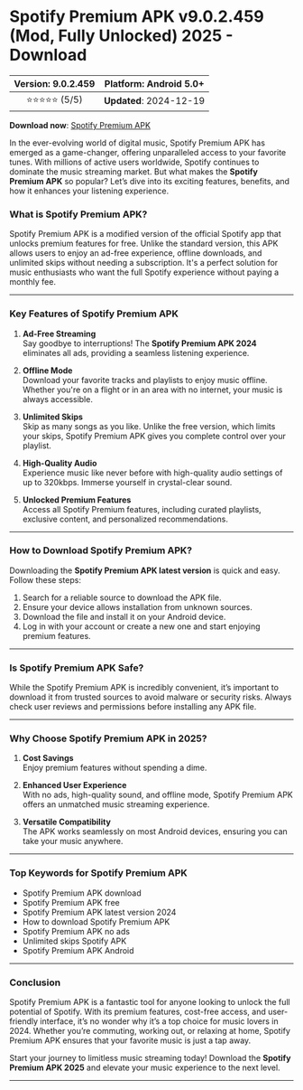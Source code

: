 # Spotify Premium APK v9.0.2.459 (Mod, Fully Unlocked) 2025 - Download 

| **Version**: 9.0.2.459 | **Platform**: Android 5.0+ |  
|:------------------:|:-----------------------:|  
| ⭐⭐⭐⭐⭐ (5/5) | **Updated**: 2024-12-19 |  

 **Download now**: [Spotify Premium APK](https://bom.so/rPae84)

In the ever-evolving world of digital music, Spotify Premium APK has emerged as a game-changer, offering unparalleled access to your favorite tunes. With millions of active users worldwide, Spotify continues to dominate the music streaming market. But what makes the **Spotify Premium APK** so popular? Let’s dive into its exciting features, benefits, and how it enhances your listening experience.  

### **What is Spotify Premium APK?**  
Spotify Premium APK is a modified version of the official Spotify app that unlocks premium features for free. Unlike the standard version, this APK allows users to enjoy an ad-free experience, offline downloads, and unlimited skips without needing a subscription. It's a perfect solution for music enthusiasts who want the full Spotify experience without paying a monthly fee.  

---

### **Key Features of Spotify Premium APK**  
1. **Ad-Free Streaming**  
   Say goodbye to interruptions! The **Spotify Premium APK 2024** eliminates all ads, providing a seamless listening experience.  

2. **Offline Mode**  
   Download your favorite tracks and playlists to enjoy music offline. Whether you're on a flight or in an area with no internet, your music is always accessible.  

3. **Unlimited Skips**  
   Skip as many songs as you like. Unlike the free version, which limits your skips, Spotify Premium APK gives you complete control over your playlist.  

4. **High-Quality Audio**  
   Experience music like never before with high-quality audio settings of up to 320kbps. Immerse yourself in crystal-clear sound.  

5. **Unlocked Premium Features**  
   Access all Spotify Premium features, including curated playlists, exclusive content, and personalized recommendations.  

---

### **How to Download Spotify Premium APK?**  
Downloading the **Spotify Premium APK latest version** is quick and easy. Follow these steps:  
1. Search for a reliable source to download the APK file.  
2. Ensure your device allows installation from unknown sources.  
3. Download the file and install it on your Android device.  
4. Log in with your account or create a new one and start enjoying premium features.  

---

### **Is Spotify Premium APK Safe?**  
While the Spotify Premium APK is incredibly convenient, it’s important to download it from trusted sources to avoid malware or security risks. Always check user reviews and permissions before installing any APK file.  

---

### **Why Choose Spotify Premium APK in 2025?**  
1. **Cost Savings**  
   Enjoy premium features without spending a dime.  

2. **Enhanced User Experience**  
   With no ads, high-quality sound, and offline mode, Spotify Premium APK offers an unmatched music streaming experience.  

3. **Versatile Compatibility**  
   The APK works seamlessly on most Android devices, ensuring you can take your music anywhere.  

---

### **Top Keywords for Spotify Premium APK**  
- Spotify Premium APK download  
- Spotify Premium APK free  
- Spotify Premium APK latest version 2024  
- How to download Spotify Premium APK  
- Spotify Premium APK no ads  
- Unlimited skips Spotify APK  
- Spotify Premium APK Android  

---

### **Conclusion**  
Spotify Premium APK is a fantastic tool for anyone looking to unlock the full potential of Spotify. With its premium features, cost-free access, and user-friendly interface, it’s no wonder why it’s a top choice for music lovers in 2024. Whether you’re commuting, working out, or relaxing at home, Spotify Premium APK ensures that your favorite music is just a tap away.  

Start your journey to limitless music streaming today! Download the **Spotify Premium APK 2025** and elevate your music experience to the next level.  

---  
